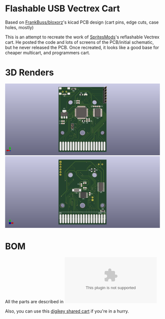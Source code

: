 Flashable USB Vectrex Cart
==========================

Based on [FrankBuss/bloxorz](https://github.com/FrankBuss/bloxorz)'s kicad PCB design (cart pins, edge cuts, case holes, mostly)

This is an attempt to recreate the work of [SpritesMods](http://spritesmods.com/?art=veccart&page=1)'s reflashable Vectrex cart. He posted the code and lots of screens of the PCB/initial schematic, but he never released the PCB. Once recreated, it looks like a good base for cheaper multicart, and programmers cart.

3D Renders
==========
![Front Render](renders/veccart-3d-front.png)
![Back Render](renders/veccart-3d-back.png)

BOM
===


All the parts are described in ![veccart.csv](veccart.csv)

Also, you can use this [digikey shared cart](https://www.digikey.com/short/phj9qt) if you're in a hurry.

